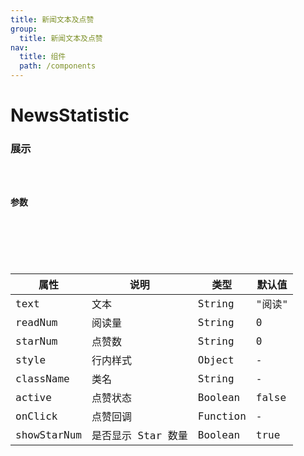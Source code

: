 ```yaml
---
title: 新闻文本及点赞
group: 
  title: 新闻文本及点赞
nav:
  title: 组件
  path: /components
---
```


# NewsStatistic
### 展示

<code src="./demos/demo.tsx" />

### 参数

<API />

###
| 属性 | 说明 | 类型 | 默认值 |
| --- | --- | --- | --- |
| text | 文本 | String | "阅读" |
| readNum | 阅读量 | String | 0 |
| starNum | 点赞数 | String | 0 |
| style | 行内样式 | Object | - |
| className | 类名 | String | - |
| active | 点赞状态 | Boolean | false |
| onClick | 点赞回调 | Function | - |
| showStarNum | 是否显示 Star 数量 | Boolean | true |
